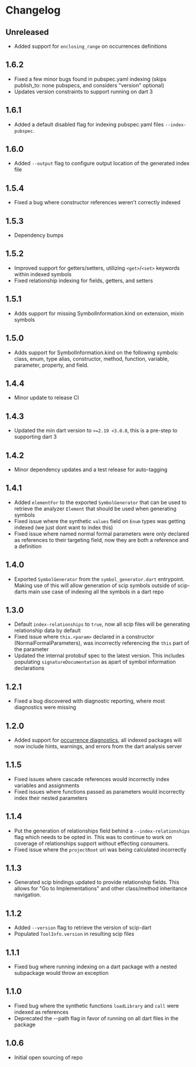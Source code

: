 # Changelog

## Unreleased
- Added support for `enclosing_range` on occurrences definitions

## 1.6.2
- Fixed a few minor bugs found in pubspec.yaml indexing (skips publish_to: none pubspecs, and considers "version" optional)
- Updates version constraints to support running on dart 3 

## 1.6.1
- Added a default disabled flag for indexing pubspec.yaml files `--index-pubspec`. 

## 1.6.0
- Added `--output` flag to configure output location of the generated index file 

## 1.5.4
- Fixed a bug where constructor references weren't correctly indexed

## 1.5.3
- Dependency bumps

## 1.5.2
- Improved support for getters/setters, utilizing `<get>`/`<set>` keywords within indexed symbols
- Fixed relationship indexing for fields, getters, and setters

## 1.5.1
- Adds support for missing SymbolInformation.kind on extension, mixin symbols

## 1.5.0
- Adds support for SymbolInformation.kind on the following symbols: class, enum, type alias, constructor, method, function, variable, parameter, property, and field.

## 1.4.4
- Minor update to release CI

## 1.4.3
- Updated the min dart version to `>=2.19 <3.0.0`, this is a pre-step to supporting dart 3

## 1.4.2
- Minor dependency updates and a test release for auto-tagging

## 1.4.1
- Added `elementFor` to the exported `SymbolGenerator` that can be used to retrieve the analyzer `Element` that should be used when generating symbols
- Fixed issue where the synthetic `values` field on `Enum` types was getting indexed (we just dont want to index this)
- Fixed issue where named normal formal parameters were only declared as references to their targeting field, now they are both a reference and a definition

## 1.4.0
- Exported `SymbolGenerator` from the `symbol_generator.dart` entrypoint. Making use of this will allow generation of scip symbols outside of scip-darts main use case of indexing all the symbols in a dart repo

## 1.3.0
- Default `index-relationships` to `true`, now all scip files will be generating relationship data by default
- Fixed issue where `this.<param>` declared in a constructor (NormalFormalParameters), was incorrectly referencing the `this` part of the parameter
- Updated the internal protobuf spec to the latest version. This includes populating `signatureDocumentation` as apart of symbol information declarations

## 1.2.1
- Fixed a bug discovered with diagnostic reporting, where most diagnostics were missing

## 1.2.0

- Added support for [occurrence diagnostics](https://github.com/sourcegraph/scip/blob/8d3634b4d6aa564129dac3ee462592ebc4203236/scip.proto#L579), all indexed packages will now include hints, warnings, and errors from the dart analysis server

## 1.1.5

- Fixed issues where cascade references would incorrectly index variables and assignments
- Fixed issues where functions passed as parameters would incorrectly index their nested parameters

## 1.1.4

- Put the generation of relationships field behind a `--index-relationships` flag which needs to be opted in. This was to continue to work on coverage of relationships support without effecting consumers.
- Fixed issue where the `projectRoot` uri was being calculated incorrectly

## 1.1.3

- Generated scip bindings updated to provide relationship fields. This allows for "Go to Implementations" and other class/method inheritance navigation.

## 1.1.2

- Added `--version` flag to retrieve the version of scip-dart
- Populated `ToolInfo.version` in resulting scip files

## 1.1.1

- Fixed bug where running indexing on a dart package with a nested subpackage would throw an exception

## 1.1.0

- Fixed bug where the synthetic functions `loadLibrary` and `call` were indexed as references
- Deprecated the --path flag in favor of running on all dart files in the package

## 1.0.6

- Initial open sourcing of repo